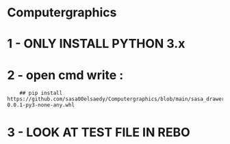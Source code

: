 # Computergraphics
# 1 - ONLY INSTALL PYTHON 3.x 
# 2 - open cmd write :  
        ## pip install https://github.com/sasa00elsaedy/Computergraphics/blob/main/sasa_drawer-0.0.1-py3-none-any.whl
# 3 - LOOK AT TEST FILE IN REBO
